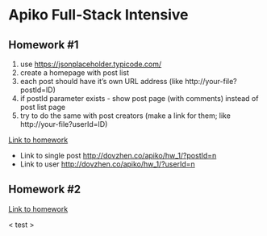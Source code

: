 # Apiko Full-Stack Intensive

## Homework #1 ##

1. use https://jsonplaceholder.typicode.com/
2. create a homepage with post list
3. each post should have it’s own URL address (like http://your-file?postId=ID)
4. if postId parameter exists - show post page (with comments) instead of post list page
5. try to do the same with post creators (make a link for them; like http://your-file?userId=ID)

[Link to homework](http://dovzhen.co/apiko/hw_1/)
- Link to single post http://dovzhen.co/apiko/hw_1/?postId=n
- Link to user http://dovzhen.co/apiko/hw_1/?userId=n

## Homework #2 ##

[Link to homework](http://dovzhen.co/apiko/hw_2/)

< test >
